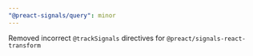 ```yaml
---
"@preact-signals/query": minor
---
```


Removed incorrect `@trackSignals` directives for `@preact/signals-react-transform`
